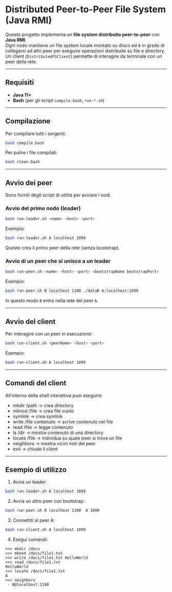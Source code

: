 # Distributed Peer-to-Peer File System (Java RMI)

Questo progetto implementa un **file system distribuito peer-to-peer** con **Java RMI**.  
Ogni nodo mantiene un file system locale montato su disco ed è in grado di collegarsi ad altri peer per eseguire operazioni distribuite su file e directory.  
Un client (`DistributedFSClient`) permette di interagire da terminale con un peer della rete.

---

## Requisiti

- **Java 11+**
- **Bash** (per gli script `compile.bash`, `run-*.sh`)

---

## Compilazione

Per compilare tutti i sorgenti:

```bash
bash compile.bash
```

Per pulire i file compilati:

```bash
bash clean.bash
```

---

## Avvio dei peer

Sono forniti degli script di utilità per avviare i nodi.

### Avvio del primo nodo (leader)

```bash
bash run-leader.sh <name> <host> <port>
```

Esempio:

```bash
bash run-leader.sh A localhost 1099 
```

Questo crea il primo peer della rete (senza bootstrap).

### Avvio di un peer che si unisce a un leader

```bash
bash run-peer.sh <name> <host> <port> <bootstrapName bootstrapPort>
```

Esempio:

```bash
bash run-peer.sh B localhost 1100 ./dataB A:localhost:1099
```

In questo modo `B` entra nella rete del peer `A`.

---

## Avvio del client

Per interagire con un peer in esecuzione:

```bash
bash run-client.sh <peerName> <host> <port>
```

Esempio:

```bash
bash run-client.sh A localhost 1099
```

---

## Comandi del client

All’interno della shell interattiva puoi eseguire:

- mkdir /path → crea directory
- mknod /file → crea file vuoto
- symlink <target> <linkPath> → crea symlink
- write /file contenuto → scrive contenuto nel file
- read /file → legge contenuto
- ls /dir → mostra contenuto di una directory
- locate /file → individua su quale peer si trova un file
- neighbors → mostra vicini noti del peer
- exit → chiude il client

---

## Esempio di utilizzo

1. Avvia un leader:

```bash
bash run-leader.sh A localhost 1099
```

2. Avvia un altro peer con bootstrap:

```bash
bash run-peer.sh B localhost 1100  A 1099
```

3. Connettiti al peer A:

```bash
bash run-client.sh A localhost 1099
```

4. Esegui comandi:

```
>>> mkdir /docs
>>> mknod /docs/file1.txt
>>> write /docs/file1.txt HelloWorld
>>> read /docs/file1.txt
HelloWorld
>>> locate /docs/file1.txt
A
>>> neighbors
 - B@localhost:1100
```
